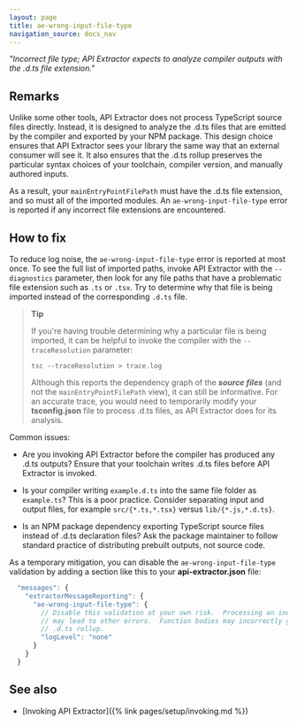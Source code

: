 ```yaml
---
layout: page
title: ae-wrong-input-file-type
navigation_source: docs_nav
---
```


*"Incorrect file type; API Extractor expects to analyze compiler outputs with the .d.ts file extension."*

## Remarks

Unlike some other tools, API Extractor does not process TypeScript source files directly.  Instead, it is
designed to analyze the .d.ts files that are emitted by the compiler and exported by your NPM package.
This design choice ensures that API Extractor sees your library the same way that an external consumer
will see it.  It also ensures that the .d.ts rollup preserves the particular syntax choices of
your toolchain, compiler version, and manually authored inputs.

As a result, your `mainEntryPointFilePath` must have the .d.ts file extension, and so must all of
the imported modules.  An `ae-wrong-input-file-type` error is reported if any incorrect file extensions
are encountered.


## How to fix

To reduce log noise, the `ae-wrong-input-file-type` error is reported at most once.  To see the full list
of imported paths, invoke API Extractor with the `--diagnostics` parameter, then look for any file paths
that have a problematic file extension such as `.ts` or `.tsx`.  Try to determine why that file is being
imported instead of the corresponding `.d.ts` file.

> **Tip**
>
> If you're having trouble determining why a particular file is being imported, it can be helpful
> to invoke the compiler with the `--traceResolution` parameter:
>
> ```shell
> tsc --traceResolution > trace.log
> ```
>
> Although this reports the dependency graph of the ***source files*** (and not the `mainEntryPointFilePath`
> view), it can still be informative.  For an accurate trace, you would need to temporarily modify
> your **tsconfig.json** file to process .d.ts files, as API Extractor does for its analysis.

Common issues:

- Are you invoking API Extractor before the compiler has produced any .d.ts outputs?
  Ensure that your toolchain writes .d.ts files before API Extractor is invoked.

- Is your compiler writing `example.d.ts` into the same file folder as `example.ts`? This is a poor practice.
  Consider separating input and output files, for example `src/{*.ts,*.tsx}` versus `lib/{*.js,*.d.ts}`.

- Is an NPM package dependency exporting TypeScript source files instead of .d.ts declaration files?
  Ask the package maintainer to follow standard practice of distributing prebuilt outputs,
  not source code.

As a temporary mitigation, you can disable the `ae-wrong-input-file-type` validation by adding a section
like this to your **api-extractor.json** file:

```js
  "messages": {
    "extractorMessageReporting": {
      "ae-wrong-input-file-type": {
        // Disable this validation at your own risk.  Processing an incorrect file type
        // may lead to other errors.  Function bodies may incorrectly get emitted in the
        // .d.ts rollup.
        "logLevel": "none"
      }
    }
  }
```

## See also

- [Invoking API Extractor]({% link pages/setup/invoking.md %})
